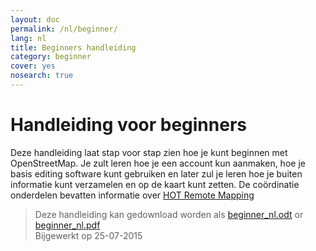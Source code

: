 ```yaml
---
layout: doc
permalink: /nl/beginner/
lang: nl
title: Beginners handleiding
category: beginner
cover: yes
nosearch: true
---
```


Handleiding voor beginners
================


Deze handleiding laat stap voor stap zien hoe je kunt beginnen met OpenStreetMap. Je zult leren
hoe je een account kun aanmaken, hoe je basis editing software kunt gebruiken en later zul je leren hoe je buiten
informatie kunt verzamelen en op de kaart kunt zetten. De coördinatie onderdelen bevatten informatie over [HOT Remote Mapping](/en/coordination/) 

> Deze handleiding kan gedownload worden als  [beginner_nl.odt](/files/beginner_nl.odt) or [beginner_nl.pdf](/files/beginner_nl.pdf)  
> Bijgewerkt op 25-07-2015  
